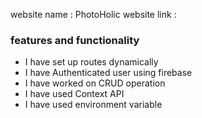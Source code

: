 website name : PhotoHolic
website link :

### features and functionality

- I have set up routes dynamically
- I have Authenticated user using firebase
- I have worked on CRUD operation
- I have used Context API
- I have used environment variable
